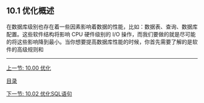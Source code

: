 ##  10.1 优化概述

在数据库级别也存在着一些因素影响着数据的性能，比如：数据表、查询、数据库配置。这些软件结构将影响 CPU 硬件级别的 I/O 操作，而我们要做的就是尽可能的将这些影响降到最小。当你想要提高数据库性能的时候，你首先需要了解的是软件的高级规则和



***

[上一节: 10.00 优化](10.00_优化.md)

[目录](10.00_优化.md)

[下一节: 10.02 优化SQL语句](10.02_优化SQL语句.md)